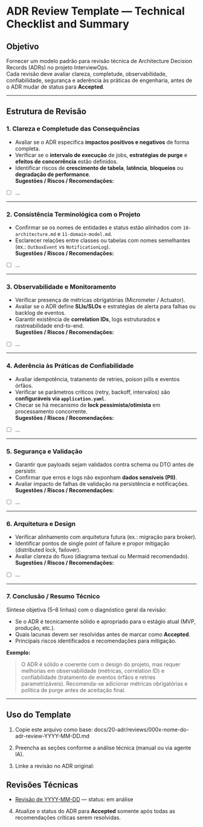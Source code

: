 # ADR Review Template — Technical Checklist and Summary

## Objetivo
Fornecer um modelo padrão para revisão técnica de Architecture Decision Records (ADRs) no projeto InterviewOps.  
Cada revisão deve avaliar clareza, completude, observabilidade, confiabilidade, segurança e aderência às práticas de engenharia, antes de o ADR mudar de status para **Accepted**.

---

## Estrutura de Revisão

### 1. Clareza e Completude das Consequências
- Avaliar se o ADR especifica **impactos positivos e negativos** de forma completa.  
- Verificar se o **intervalo de execução** de jobs, **estratégias de purge** e **efeitos de concorrência** estão definidos.  
- Identificar riscos de **crescimento de tabela**, **latência**, **bloqueios** ou **degradação de performance**.  
**Sugestões / Riscos / Recomendações:**
- [ ] …

---

### 2. Consistência Terminológica com o Projeto
- Confirmar se os nomes de entidades e status estão alinhados com `10-architecture.md` e `11-domain-model.md`.  
- Esclarecer relações entre classes ou tabelas com nomes semelhantes (ex.: `OutboxEvent` vs `NotificationLog`).  
**Sugestões / Riscos / Recomendações:**
- [ ] …

---

### 3. Observabilidade e Monitoramento
- Verificar presença de métricas obrigatórias (Micrometer / Actuator).  
- Avaliar se o ADR define **SLIs/SLOs** e estratégias de alerta para falhas ou backlog de eventos.  
- Garantir existência de **correlation IDs**, logs estruturados e rastreabilidade end-to-end.  
**Sugestões / Riscos / Recomendações:**
- [ ] …

---

### 4. Aderência às Práticas de Confiabilidade
- Avaliar idempotência, tratamento de retries, poison pills e eventos órfãos.  
- Verificar se parâmetros críticos (retry, backoff, intervalos) são **configuráveis via `application.yaml`**.  
- Checar se há mecanismo de **lock pessimista/otimista** em processamento concorrente.  
**Sugestões / Riscos / Recomendações:**
- [ ] …

---

### 5. Segurança e Validação
- Garantir que payloads sejam validados contra schema ou DTO antes de persistir.  
- Confirmar que erros e logs não exponham **dados sensíveis (PII)**.  
- Avaliar impacto de falhas de validação na persistência e notificações.  
**Sugestões / Riscos / Recomendações:**
- [ ] …

---

### 6. Arquitetura e Design
- Verificar alinhamento com arquitetura futura (ex.: migração para broker).  
- Identificar pontos de single point of failure e propor mitigação (distributed lock, failover).  
- Avaliar clareza do fluxo (diagrama textual ou Mermaid recomendado).  
**Sugestões / Riscos / Recomendações:**
- [ ] …

---

### 7. Conclusão / Resumo Técnico
Síntese objetiva (5–8 linhas) com o diagnóstico geral da revisão:  
- Se o ADR é tecnicamente sólido e apropriado para o estágio atual (MVP, produção, etc.).  
- Quais lacunas devem ser resolvidas antes de marcar como **Accepted**.  
- Principais riscos identificados e recomendações para mitigação.

**Exemplo:**
> O ADR é sólido e coerente com o design do projeto, mas requer melhorias em observabilidade (métricas, correlation ID) e confiabilidade (tratamento de eventos órfãos e retries parametrizáveis). Recomenda-se adicionar métricas obrigatórias e política de purge antes de aceitação final.

---

## Uso do Template

1. Copie este arquivo como base:
docs/20-adr/reviews/000x-nome-do-adr-review-YYYY-MM-DD.md

2. Preencha as seções conforme a análise técnica (manual ou via agente IA).

3. Linke a revisão no ADR original:

  ## Revisões Técnicas
   - [Revisão de YYYY-MM-DD](reviews/000x-nome-do-adr-review-YYYY-MM-DD.md) — status: em análise

4. Atualize o status do ADR para **Accepted** somente após todas as recomendações críticas serem resolvidas.